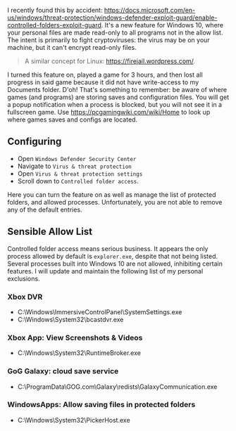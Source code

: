 I recently found this by accident: <https://docs.microsoft.com/en-us/windows/threat-protection/windows-defender-exploit-guard/enable-controlled-folders-exploit-guard>. It's a new feature for Windows 10, where your personal files are made read-only to all programs not in the allow list. The intent is primarily to fight cryptoviruses: the virus may be on your machine, but it can't encrypt read-only files.

<!-- more -->

> A similar concept for Linux: <https://firejail.wordpress.com/>.

I turned this feature on, played a game for 3 hours, and then lost all progress in said game because it did not have write-access to my Documents folder. D'oh! That's something to remember: be aware of where games (and programs) are storing saves and configuration files. You will get a popup notification when a process is blocked, but you will not see it in a fullscreen game. Use <https://pcgamingwiki.com/wiki/Home> to look up where games saves and configs are located.

## Configuring

- Open `Windows Defender Security Center`
- Navigate to `Virus & threat protection`
- Open `Virus & threat protection settings`
- Scroll down to `Controlled folder access`.

Here you can turn the feature on as well as manage the list of protected folders, and allowed processes. Unfortunately, you are not able to remove any of the default entries.

## Sensible Allow List

Controlled folder access means serious business. It appears the only process allowed by default is `explorer.exe`, despite that not being listed. Several processes built into Windows 10 are not allowed, inhibiting certain features. I will update and maintain the following list of my personal exclusions.

### Xbox DVR

- C:\Windows\ImmersiveControlPanel\SystemSettings.exe
- C:\Windows\System32\bcastdvr.exe

### Xbox App: View Screenshots & Videos

- C:\Windows\System32\RuntimeBroker.exe

### GoG Galaxy: cloud save service

- C:\ProgramData\GOG.com\Galaxy\redists\GalaxyCommunication.exe

### WindowsApps: Allow saving files in protected folders

- C:\Windows\System32\PickerHost.exe